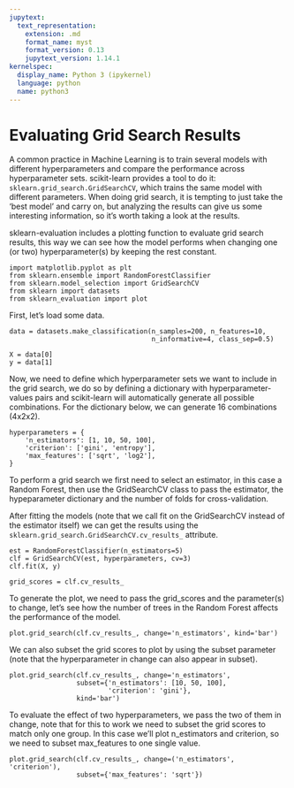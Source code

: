 ```yaml
---
jupytext:
  text_representation:
    extension: .md
    format_name: myst
    format_version: 0.13
    jupytext_version: 1.14.1
kernelspec:
  display_name: Python 3 (ipykernel)
  language: python
  name: python3
---
```


# Evaluating Grid Search Results

A common practice in Machine Learning is to train several models with different hyperparameters and compare the performance across hyperparameter sets. scikit-learn provides a tool to do it: `sklearn.grid_search.GridSearchCV`, which trains the same model with different parameters. When doing grid search, it is tempting to just take the ‘best model’ and carry on, but analyzing the results can give us some interesting information, so it’s worth taking a look at the results.

sklearn-evaluation includes a plotting function to evaluate grid search results, this way we can see how the model performs when changing one (or two) hyperparameter(s) by keeping the rest constant.

```{code-cell} ipython3
import matplotlib.pyplot as plt
from sklearn.ensemble import RandomForestClassifier
from sklearn.model_selection import GridSearchCV
from sklearn import datasets
from sklearn_evaluation import plot
```

First, let’s load some data.

```{code-cell} ipython3
data = datasets.make_classification(n_samples=200, n_features=10,
                                    n_informative=4, class_sep=0.5)

X = data[0]
y = data[1]
```

Now, we need to define which hyperparameter sets we want to include in the grid search, we do so by defining a dictionary with hyperparameter-values pairs and scikit-learn will automatically generate all possible combinations. For the dictionary below, we can generate 16 combinations (4x2x2).

```{code-cell} ipython3
hyperparameters = {
    'n_estimators': [1, 10, 50, 100],
    'criterion': ['gini', 'entropy'],
    'max_features': ['sqrt', 'log2'],
}
```

To perform a grid search we first need to select an estimator, in this case a Random Forest, then use the GridSearchCV class to pass the estimator, the hypeparameter dictionary and the number of folds for cross-validation.

After fitting the models (note that we call fit on the GridSearchCV instead of the estimator itself) we can get the results using the `sklearn.grid_search.GridSearchCV.cv_results_` attribute.

```{code-cell} ipython3
est = RandomForestClassifier(n_estimators=5)
clf = GridSearchCV(est, hyperparameters, cv=3)
clf.fit(X, y)

grid_scores = clf.cv_results_
```

To generate the plot, we need to pass the grid_scores and the parameter(s) to change, let’s see how the number of trees in the Random Forest affects the performance of the model.

```{code-cell} ipython3
plot.grid_search(clf.cv_results_, change='n_estimators', kind='bar')
```

We can also subset the grid scores to plot by using the subset parameter (note that the hyperparameter in change can also appear in subset).

```{code-cell} ipython3
plot.grid_search(clf.cv_results_, change='n_estimators',
                 subset={'n_estimators': [10, 50, 100],
                         'criterion': 'gini'},
                 kind='bar')
```

To evaluate the effect of two hyperparameters, we pass the two of them in change, note that for this to work we need to subset the grid scores to match only one group. In this case we’ll plot n_estimators and criterion, so we need to subset max_features to one single value.

```{code-cell} ipython3
plot.grid_search(clf.cv_results_, change=('n_estimators', 'criterion'),
                 subset={'max_features': 'sqrt'})
```
